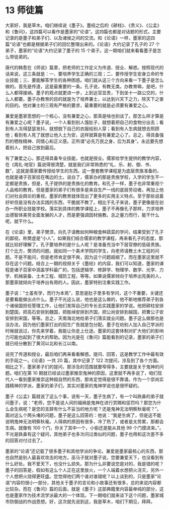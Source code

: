 # 13 师徒篇

<MyVideoBoard :bvidArr="['BV1oX4y1N7iG']" />

大家好，我是草木。咱们继续说《墨子》。墨经之后的《耕柱》、《贵义》、《公孟》和《鲁问》，这四篇可以看作是墨家的“论语”。这四篇也都是对话题的形式，主要记录的是墨子和弟子们、以及诸侯之间的交流。和《论语》一样，墨家的这四篇“论语”也都是根据弟子们的回忆整理出来的。《论语》大约记录了孔子的 27 个弟子，墨家的“论语”大约记录了墨子的 15 个弟子。这一期咱们就来看看墨子是怎么带徒弟的。

唐代的韩愈在《师说》篇里，把老师的工作定义为传道、授业、解惑。按照现代的话来说，这三条就是：一、要培养学生正确的三观；二、要传授学生安身立命的专业技能；三、要能解答学生的各种困惑。咱们就从这三个方向来看一下墨子是怎么做的。首先是传道，这是最重要的一条。孔子说，有教无类。办教育嘛，是吧，什么人都得接纳。墨子的观点就更进一步，上到达官显贵，下到坐十一路公交的，什么人都要。墨子办教育的目的就是为了培养兼士，以达到兴天下之力，除天下之害的目的。他对兼士的三观有严格的要求，最重要的就是必须要有兼爱之心。

兼爱是墨家思想的一个核心，没有兼爱之心，那真是啥也别谈了。那怎么样才算是有兼爱之心呢？墨子说，一个人看到别人饿肚子，就想着把自己的食物分出去；看到有人冻得瑟瑟发抖，就想脱下自己的衣服给别人穿；看到有人生病就想去照顾他；看到有人死了就想让他入土为安，这样就算是有兼爱之心了。总之，得具备强烈的牺牲精神、同情心和正义感。正所谓“必先万民之身，后为其身”。永远要先想着别人，把自己放到最后。

有了兼爱之心，那还得具备专业技能，也就是授业。儒家给学生提供的教学内容，在《周礼·地官》篇说得很清楚，就是我们非常熟悉的“礼、乐、射、御、书、数”，这就是儒家要传授给学生的东西。这一整套教学课程是为底层贵族准备的，也就是诸子百家挂在嘴边的士。说白了，儒家办的那是贵族学校，入学的学生不一定都是贵族，但是，孔子提供的是贵族化的教育。和孔子一样，墨子也非常重视个人品格的教育。但是墨家的弟子们有很多是来自生产一线的底层劳动者。再加上他们对社会舆论的重视，墨家的教育就体现出了更多的实用主义特点。至于那些说着好听但是没有办法实践的东西，干脆就不教了。相比于孔子来说，墨子更像是在创办一所职业技能学校。落实到具体的教学课程上，墨子不再像孔子那样，力求培养出德智体美劳全面发展的人才，而是更强调因材施教。总之量力而行，能干什么呢，就干什么。

在《论语》里，弟子樊须，向孔子请教如何种粮食种蔬菜的学问，结果受到了孔子的鄙视，称樊虚是“小人”。如果我们结合儒家的教学课程，再来看孔子的态度，那就比较好理解了。孔子要培养的是什么人呢？是准备充当中下层官僚的低级贵族。打个比方，樊须的问题。就如同一个美术学院的学生，向老师请教土木工程的问题。不是不能问，但是老师肯定很不爽，因为这个问题超纲了。而在墨家这里就不存在这个问题。结合上一期的视频关于《墨经》的内容，我们可以知道，墨家的课程是诸子百家中涵盖学科最广的，包括逻辑学、修辞学、物理学、数学、光学、力学、机械装备、土木工程、城防工程，等等。如果说儒家倾向于培养出完美的人，那墨家就倾向于培养出有用的人。因此，墨家特别注重实践工作。

墨子说：“士虽有学，而行为本焉”，意思是肚子里多有学问，这个不重要，关键还是要看能做出点什么。墨子不光这么说，他也是这么做的，他不断地推荐弟子到各个诸侯国担任管理工作，让他们发挥自己的专长去实践墨家的学说。他把耕柱安排到楚国，把高石安排到魏国，把胜绰安排到齐国，把公尚安排到越国，把曹公子安安排到宋国，等等。总之，天南海北地给弟子们落实就业问题。墨子这么做那也是没办法，因为他们墨家打出的招生广告就是包分配。墨子在劝别人加入自己学派的时候就说过，你先来学着，我能让你走上仕途。墨家的这套体制对扩大他们的影响力可能也起到了很大的帮助。因为光是在《鲁问》篇能看到的记录，墨家的弟子们就已经分散到了黄河以北和长江以南。

说完了传道和授业，最后咱们再来看看解惑。提问、回答，这是教学工作中最有效的手段之一。《论语》一共 20 篇，其中记录了 122 次提问，涉及到了各个方面。相比之下，墨家弟子们的提问，那涉及的范围就要窄得多，主要就是关于鬼神的问题。咱们在第 10 期就已经谈过墨家推崇鬼神的原因，这里就不再多说了，咱们现代人一看到墨家推崇这种超自然的东西，那肯定觉得是很不靠谱。作为一个崇尚实践精神的学派，墨家的弟子们，其实对墨家的鬼神学说也是很怀疑的。

墨子《公孟》篇就说了这么个事，说有一天，墨子生病了，有一个叫跌鼻的弟子就问墨子，说：“老师，您不是说人间的福祸是鬼神在进行赏赐和惩罚吗？那您为什么会生病呢？是您的言辞有什么不妥当的地方呢？还是鬼神无法明察秋毫呢？”。面对这么个两头堵的问题，墨子是这么回答的：他说：“我是生病了，但是这不能说明鬼神无法明察秋毫。人得病的原因有很多，冷了热了，或者是太劳累，那都会生病。就像有 100 个门，你关了其中一个，小偷还是能从其他 99 个门摸进来。”。不光是跌鼻有这个疑问，其他弟子也多次问过类似的问题，墨子也用和这次差不多的回答对付过去了。

墨家的“论语”还记载了很多墨子和其他学派的争论。兼爱是墨家最核心的东西，那也自然是别人最喜欢攻击的地方。巫马子就对墨子说，您要兼爱天下，也没看到有什么好处。我不爱天下，也没什么损失。那为什么非要说您是对的，我是错的呢？墨子的回答是，假如有这么个人正在这里放火，一个人端着水想把火浇灭，另外一个人想把火烧得更旺盛。您觉得他们两个谁对谁错呢？以上谈到的，只是墨家“论语”内容的很小一部分，其他关于墨子的言论和小故事还有很多，总的来说内容都比较杂。而在《鲁问》篇的后面，就是《墨子》这部典籍里内容最单纯的部分，这也是墨家作为技术流学派最大的一个体现。下一期咱们就来谈下这个问题，墨家城市防御战的作战思想。好，这次就先说到这，我是草木，咱们下期见，拜拜。

